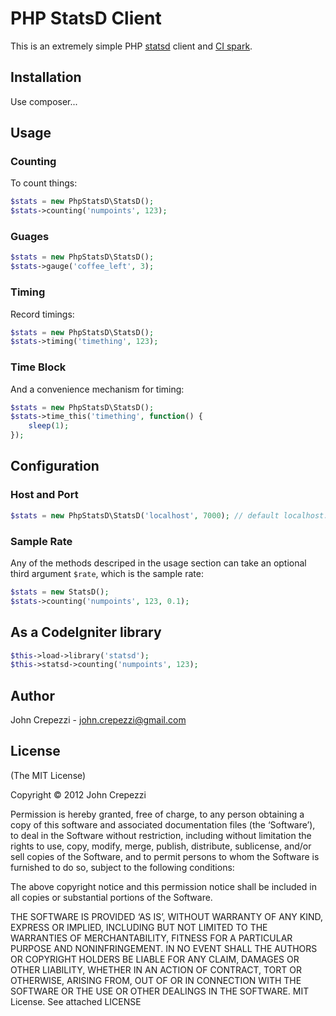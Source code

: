 # PHP StatsD Client

This is an extremely simple PHP [statsd](https://github.com/etsy/statsd.git) client and [CI spark](http://getsparks.org).

## Installation

Use composer...

## Usage

### Counting

To count things:

``` php
$stats = new PhpStatsD\StatsD();
$stats->counting('numpoints', 123);
```

### Guages

``` php
$stats = new PhpStatsD\StatsD();
$stats->gauge('coffee_left', 3);
```


### Timing

Record timings:

``` php
$stats = new PhpStatsD\StatsD();
$stats->timing('timething', 123);
```

### Time Block

And a convenience mechanism for timing:

``` php
$stats = new PhpStatsD\StatsD();
$stats->time_this('timething', function() {
    sleep(1);
});
```

## Configuration

### Host and Port

``` php
$stats = new PhpStatsD\StatsD('localhost', 7000); // default localhost:8125
```

### Sample Rate

Any of the methods descriped in the usage section can take an optional third argument `$rate`, which is the sample rate:

``` php
$stats = new StatsD();
$stats->counting('numpoints', 123, 0.1);
```

## As a CodeIgniter library

``` php
$this->load->library('statsd');
$this->statsd->counting('numpoints', 123);
```

## Author

John Crepezzi - john.crepezzi@gmail.com

## License

(The MIT License)

Copyright © 2012 John Crepezzi

Permission is hereby granted, free of charge, to any person obtaining a copy of this software and associated documentation files (the ‘Software’), to deal in the Software without restriction, including without limitation the rights to use, copy, modify, merge, publish, distribute, sublicense, and/or sell copies of the Software, and to permit persons to whom the Software is furnished to do so, subject to the following conditions:

The above copyright notice and this permission notice shall be included in all copies or substantial portions of the Software.

THE SOFTWARE IS PROVIDED ‘AS IS’, WITHOUT WARRANTY OF ANY KIND, EXPRESS OR IMPLIED, INCLUDING BUT NOT LIMITED TO THE WARRANTIES OF MERCHANTABILITY, FITNESS FOR A PARTICULAR PURPOSE AND NONINFRINGEMENT. IN NO EVENT SHALL THE AUTHORS OR COPYRIGHT HOLDERS BE LIABLE FOR ANY CLAIM, DAMAGES OR OTHER LIABILITY, WHETHER IN AN ACTION OF CONTRACT, TORT OR OTHERWISE, ARISING FROM, OUT OF OR IN CONNECTION WITH THE SOFTWARE OR THE USE OR OTHER DEALINGS IN THE SOFTWARE. MIT License.  See attached LICENSE
